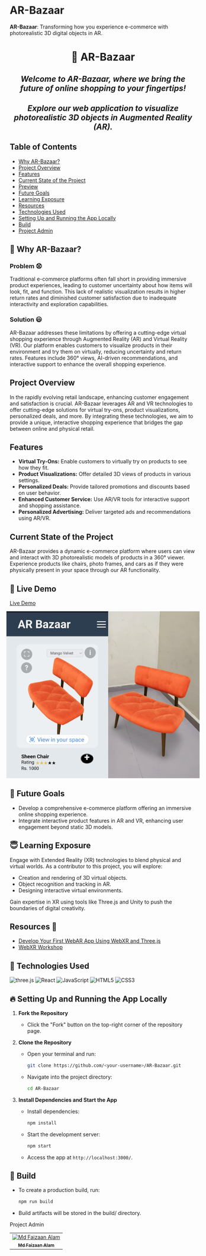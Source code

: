 # AR-Bazaar

**AR-Bazaar**: Transforming how you experience e-commerce with photorealistic 3D digital objects in AR.

<h1 align="center">🚀 AR-Bazaar</h1>

<div align="center">
  <h2><i><b>Welcome to AR-Bazaar, where we bring the future of online shopping to your fingertips!</b></i></h2>
  <h2><i><b>Explore our web application to visualize photorealistic 3D objects in Augmented Reality (AR).</b></i></h2>
</div>

## Table of Contents

- [Why AR-Bazaar?](#why-ar-bazaar)
- [Project Overview](#project-overview)
- [Features](#features)
- [Current State of the Project](#current-state)
- [Preview](#preview)
- [Future Goals](#future-goals)
- [Learning Exposure](#learning-exposure)
- [Resources](#resources)
- [Technologies Used](#technologies-used)
- [Setting Up and Running the App Locally](#setting-up-and-running-the-app-locally)
- [Build](#build)
- [Project Admin](#project-admin)

<a name="why-ar-bazaar"></a>
## 🤔 Why AR-Bazaar?

### Problem 😧
Traditional e-commerce platforms often fall short in providing immersive product experiences, leading to customer uncertainty about how items will look, fit, and function. This lack of realistic visualization results in higher return rates and diminished customer satisfaction due to inadequate interactivity and exploration capabilities.

### Solution 😃
AR-Bazaar addresses these limitations by offering a cutting-edge virtual shopping experience through Augmented Reality (AR) and Virtual Reality (VR). Our platform enables customers to visualize products in their environment and try them on virtually, reducing uncertainty and return rates. Features include 360° views, AI-driven recommendations, and interactive support to enhance the overall shopping experience.

<a name="project-overview"></a>
## Project Overview

In the rapidly evolving retail landscape, enhancing customer engagement and satisfaction is crucial. AR-Bazaar leverages AR and VR technologies to offer cutting-edge solutions for virtual try-ons, product visualizations, personalized deals, and more. By integrating these technologies, we aim to provide a unique, interactive shopping experience that bridges the gap between online and physical retail.

<a name="features"></a>
## Features

- **Virtual Try-Ons:** Enable customers to virtually try on products to see how they fit.
- **Product Visualizations:** Offer detailed 3D views of products in various settings.
- **Personalized Deals:** Provide tailored promotions and discounts based on user behavior.
- **Enhanced Customer Service:** Use AR/VR tools for interactive support and shopping assistance.
- **Personalized Advertising:** Deliver targeted ads and recommendations using AR/VR.

<a name="current-state"></a>
## Current State of the Project

AR-Bazaar provides a dynamic e-commerce platform where users can view and interact with 3D photorealistic models of products in a 360° viewer. Experience products like chairs, photo frames, and cars as if they were physically present in your space through our AR functionality.

<a name="preview"></a>
## 👀 Live Demo

[Live Demo](https://ar-bazaar.netlify.app/)

<div style="display:flex; justify-content: center;">
  <img src="https://github.com/mdfaizaanalam/AR-Bazaar/blob/main/public/chair1.jpg" alt="Product View" height="450"/>
  <img src="https://github.com/mdfaizaanalam/AR-Bazaar/blob/main/public/chair2.jpg" alt="AR View" height="450"/>
</div>

<a name="future-goals"></a>
## 🤩 Future Goals

- Develop a comprehensive e-commerce platform offering an immersive online shopping experience.
- Integrate interactive product features in AR and VR, enhancing user engagement beyond static 3D models.

<a name="learning-exposure"></a>
## 😇 Learning Exposure

Engage with Extended Reality (XR) technologies to blend physical and virtual worlds. As a contributor to this project, you will explore:

- Creation and rendering of 3D virtual objects.
- Object recognition and tracking in AR.
- Designing interactive virtual environments.

Gain expertise in XR using tools like Three.js and Unity to push the boundaries of digital creativity.

<a name="resources"></a>
## Resources 🙌

- [Develop Your First WebAR App Using WebXR and Three.js](https://codemaker2016.medium.com/develop-your-first-webar-app-using-webxr-and-three-js-7a437cb00a92)
- [WebXR Workshop](https://www.youtube.com/watch?v=gAzIkjkJSzM)

<a name="technologies-used"></a>
## 🧰 Technologies Used

![three.js](https://img.shields.io/badge/three.js-000000.svg?style=for-the-badge&logo=three.js&logoColor=white)
![React](https://img.shields.io/badge/react-%2320232a.svg?style=for-the-badge&logo=react&logoColor=%2361DAFB)
![JavaScript](https://img.shields.io/badge/-JavaScript-FE7601?style=for-the-badge&logo=javascript)
![HTML5](https://img.shields.io/badge/HTML5-E34F26?style=for-the-badge&logo=html5&logoColor=white)
![CSS3](https://img.shields.io/badge/CSS3-1572B6?style=for-the-badge&logo=css3&logoColor=white)

<a name="setting-up-and-running-the-app-locally"></a>
## 🔥 Setting Up and Running the App Locally

1. **Fork the Repository**
   - Click the "Fork" button on the top-right corner of the repository page.

2. **Clone the Repository**
   - Open your terminal and run:
     ```bash
     git clone https://github.com/<your-username>/AR-Bazaar.git
     ```
   - Navigate into the project directory:
     ```bash
     cd AR-Bazaar
     ```

3. **Install Dependencies and Start the App**
   - Install dependencies:
     ```bash
     npm install
     ```
   - Start the development server:
     ```bash
     npm start
     ```
   - Access the app at `http://localhost:3000/`.

<a name="build"></a>
## 🧰 Build

- To create a production build, run:
  ```bash
  npm run build
- Build artifacts will be stored in the build/ directory.

<a name="project-admin"></a>

Project Admin
<table align="center">
<tr>
  <td align="center">
    <a href="https://github.com/mdfaizaanalam">
      <img src="https://avatars.githubusercontent.com/u/83642826?v=4" alt="Md Faizaan Alam" width="150px" height="150px">
      <br>
      <sub><b>Md Faizaan Alam</b></sub>
    </a>
  </td>
</tr>
</table>
